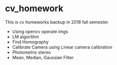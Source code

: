 # cv_homework

This is cv homeworks backup in 2018 fall semester.

* Using opencv operate imgs
* LM algorithm
* Find Homography
* Calibrate Camera using Linear camera calibration
* Photometrix stereo
* Mean, Median, Gaussian Filter
